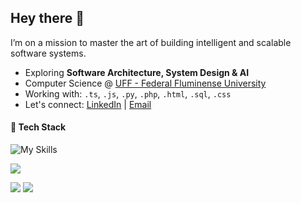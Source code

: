 <h2 align="left">Hey there 👋</h2>

<p align="left">
I’m on a mission to master the art of building intelligent and scalable software systems.
</p>

- Exploring **Software Architecture, System Design & AI**
- Computer Science @ [UFF - Federal Fluminense University](https://www.uff.br)
- Working with: `.ts`, `.js`, `.py`, `.php`, `.html`, `.sql`, `.css`
- Let's connect: [LinkedIn](https://www.linkedin.com/in/atharvnuthi) | [Email](mailto:atharvnuthi@gmail.com)

#### 🚀 Tech Stack  
![My Skills](https://skillicons.dev/icons?i=react,nextjs,tailwind,nodejs,graphql,prisma,postgres,mysql,docker,git&perline=6)

<p align="left">
  <img src="https://komarev.com/ghpvc/?username=atharvnuthi&color=blue" />
</p>

<p align="left">
  <img src="https://github-readme-stats.vercel.app/api?username=atharvnuthi&show_icons=true&theme=transparent" />
  <img src="https://github-readme-stats.vercel.app/api/top-langs/?username=atharvnuthi&layout=compact&hide_border=true&langs_count=8" />
</p>
